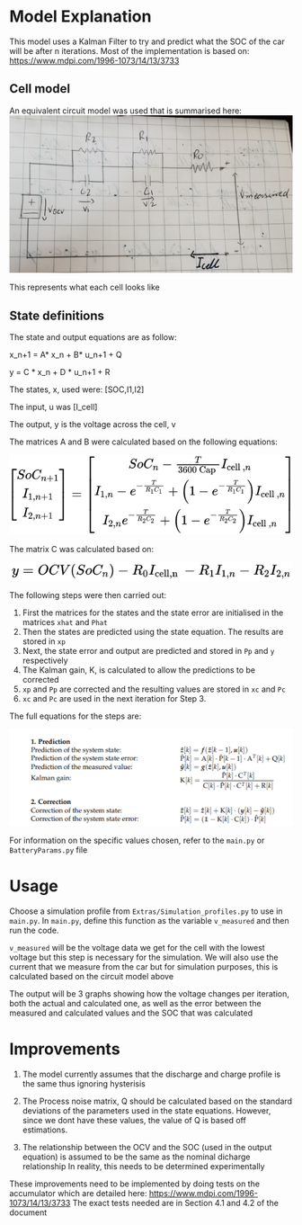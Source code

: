 
# Model Explanation

This model uses a Kalman Filter to try and predict what the SOC of the car will be after n iterations. Most of the 
implementation is based on: https://www.mdpi.com/1996-1073/14/13/3733


## Cell model
An equivalent circuit model was used that is summarised here:
![Model](Images/Model.jpg)


This represents what each cell looks like

## State definitions

The state and output equations are as follow:

x_n+1 = A* x_n + B* u_n+1 + Q

y = C * x_n + D * u_n+1 + R

The states, x, used were: [SOC,I1,I2]

The input, u was [I_cell]

The output, y is the voltage across the cell, v

The matrices A and B were calculated based on the following equations:

![A+B](Images/A+B.png)

The matrix C was calculated based on:

![C](Images/C.png)

The following steps were then carried out:

1. First the matrices for the states and the state error are initialised in the matrices `xhat` and `Phat`
2. Then the states are predicted using the state equation. The results are stored in `xp`
3. Next, the state error and output are predicted and stored in `Pp` and `y` respectively
4. The Kalman gain, K, is calculated to allow the predictions to be corrected
5. `xp` and `Pp` are corrected and the resulting values are stored in `xc` and `Pc`
6. `xc` and `Pc` are used in the next iteration for Step 3.


The full equations for the steps are:

![Method](Images/Screenshot%20(55).png)

For information on the specific values chosen, refer to the `main.py` or `BatteryParams.py` file

# Usage 
Choose a simulation profile from `Extras/Simulation_profiles.py` to use in `main.py`. In `main.py`, define this function as the variable
`v_measured` and then run the code.

`v_measured` will be the voltage data we get for the cell with the lowest voltage but this step is necessary for the simulation. We will 
also use the current that we measure from the car but for simulation purposes, this is calculated based on the circuit model above

The output will be 3 graphs showing how the voltage changes per iteration, both the actual and calculated one, as well as the error between the measured 
and calculated values and the SOC that was calculated 

# Improvements
1. The model currently assumes that the discharge and charge profile is the same thus ignoring hysterisis
2. The Process noise matrix, Q should be calculated based on the standard deviations of the parameters used in the state equations.
However, since we dont have these values, the value of Q is based off estimations.
   
3. The relationship between the OCV and the SOC (used in the output equation) is assumed to be the same as the nominal dicharge relationship
In reality, this needs to be determined experimentally
   
These improvements need to be implemented by doing tests on the accumulator which are detailed here: https://www.mdpi.com/1996-1073/14/13/3733
The exact tests needed are in Section 4.1 and 4.2 of the document

